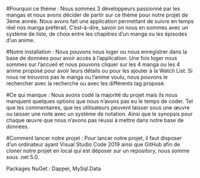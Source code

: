 
#Pourquoi ce thème :
Nous sommes 3 développeurs passionné par les mangas et nous avons décider de partir sur ce thème pour notre projet de 3ème année. Nous avons fait une application permettant de suivre en temps réel nos manga préférait. C’est-à-dire, savoir on nous en sommes avec un système de liste, de choix entre les chapitres d’un manga ou les épisodes d’un anime.

#Notre installation :
Nous pouvons nous loger ou nous enregistrer dans la base de données pour avoir accès à l’application. Une fois loger nous sommes sur l’accueil et nous pouvons cliquer sur les 4 manga ou les 4 anime proposé pour avoir leurs détails ou pour les ajouter à la Watch List. Si nous ne trouvons pas le manga ou l’anime voulu, nous pouvons le rechercher avec la recherche ou avec les différents tag proposé.

#Ce qui manque :
Nous avons codé la majorité du projet mais ils nous manquent quelques options que nous n’avons pas eu le temps de coder. Tel que les commentaires, que les utilisateurs peuvent laisser sous une œuvre ou laisser une note avec un système de notation. Ainsi que le synopsis pour chaque œuvre que nous n’avons pas réussi à mettre dans notre base de données.

#Comment lancer notre projet :
Pour lancer notre projet, il faut disposer d’un ordinateur ayant Visual Studio Code 2019 ainsi que GitHub afin de cloner notre projet en local qui est déposer sur un repository, nous somme sous .net 5.0.

Packages NuGet : Dapper, MySql.Data


